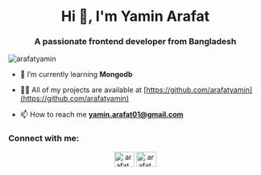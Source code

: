 
<h1 align="center">Hi 👋, I'm Yamin Arafat</h1>
<h3 align="center">A passionate frontend developer from Bangladesh</h3>

<!-- <p><img align="left" src="https://github-readme-stats.vercel.app/api/top-langs?username=arafatyamin&show_icons=true&locale=en&layout=compact" alt="arafatyamin" /></p> -->
<p align="left"> <img src="https://komarev.com/ghpvc/?username=arafatyamin&label=Profile%20views&color=0e75b6&style=flat" alt="arafatyamin" /> </p>

- 🌱 I’m currently learning **Mongodb**

- 👨‍💻 All of my projects are available at [https://github.com/arafatyamin](https://github.com/arafatyamin)

- 📫 How to reach me **yamin.arafat01@gmail.com**

<h3 align="left">Connect with me:</h3>
<p align="center">
<a href="https://twitter.com/yaminarafat11" target="blank"><img align="center" src="https://raw.githubusercontent.com/rahuldkjain/github-profile-readme-generator/master/src/images/icons/Social/twitter.svg" alt="arafat_yamin" height="30" width="40" /></a>
<a href="https://linkedin.com/in/yamin-arafat-71029818a" target="blank"><img align="center" src="https://raw.githubusercontent.com/rahuldkjain/github-profile-readme-generator/master/src/images/icons/Social/linked-in-alt.svg" alt="arafat_yamin" height="30" width="40" /></a>

</p>



